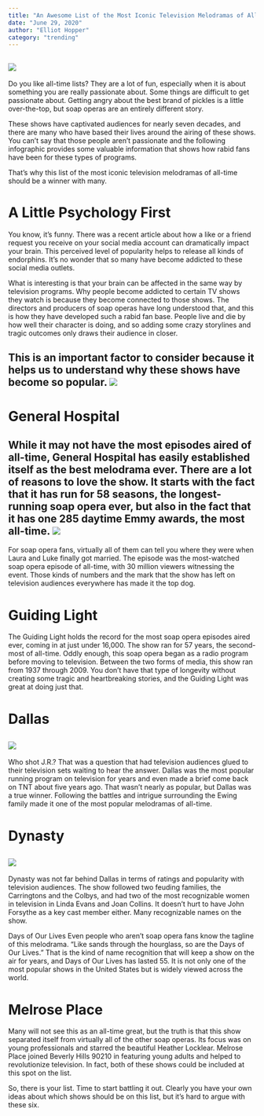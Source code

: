 ```yaml
---
title: "An Awesome List of the Most Iconic Television Melodramas of All-Time"
date: "June 29, 2020"
author: "Elliot Hopper"
category: "trending"
---
```



![](http://www.themovieblog.com/wp-content/uploads/2020/06/carol-burnett-398329_1920-752x440.jpg)
---
Do you like all-time lists? They are a lot of fun, especially when it is about something you are really passionate about. Some things are difficult to get passionate about. Getting angry about the best brand of pickles is a little over-the-top, but soap operas are an entirely different story. 

These shows have captivated audiences for nearly seven decades, and there are many who have based their lives around the airing of these shows. You can’t say that those people aren’t passionate and the following infographic provides some valuable information that shows how rabid fans have been for these types of programs.

That’s why this list of the most iconic television melodramas of all-time should be a winner with many. 

# A Little Psychology First

You know, it’s funny. There was a recent article about how a like or a friend request you receive on your social media account can dramatically impact your brain. This perceived level of popularity helps to release all kinds of endorphins. It’s no wonder that so many have become addicted to these social media outlets.

What is interesting is that your brain can be affected in the same way by television programs. Why people become addicted to certain TV shows they watch is because they become connected to those shows. The directors and producers of soap operas have long understood that, and this is how they have developed such a rabid fan base. People live and die by how well their character is doing, and so adding some crazy storylines and tragic outcomes only draws their audience in closer.

This is an important factor to consider because it helps us to understand why these shows have become so popular.
![](http://www.themovieblog.com/wp-content/uploads/2020/06/Generalhospital-e1593449526504.jpg)
---


# General Hospital
While it may not have the most episodes aired of all-time, General Hospital has easily established itself as the best melodrama ever. There are a lot of reasons to love the show. It starts with the fact that it has run for 58 seasons, the longest-running soap opera ever, but also in the fact that it has one 285 daytime Emmy awards, the most all-time.
![](http://www.themovieblog.com/wp-content/uploads/2020/06/guidinglight-e1593449073666.jpg)
---

For soap opera fans, virtually all of them can tell you where they were when Laura and Luke finally got married. The episode was the most-watched soap opera episode of all-time, with 30 million viewers witnessing the event. Those kinds of numbers and the mark that the show has left on television audiences everywhere has made it the top dog.

 



# Guiding Light
The Guiding Light holds the record for the most soap opera episodes aired ever, coming in at just under 16,000. The show ran for 57 years, the second-most of all-time. Oddly enough, this soap opera began as a radio program before moving to television. Between the two forms of media, this show ran from 1937 through 2009. You don’t have that type of longevity without creating some tragic and heartbreaking stories, and the Guiding Light was great at doing just that.

 



# Dallas
![](http://www.themovieblog.com/wp-content/uploads/2020/06/Dallas-e1593449603534.jpg)
---
Who shot J.R.? That was a question that had television audiences glued to their television sets waiting to hear the answer. Dallas was the most popular running program on television for years and even made a brief come back on TNT about five years ago. That wasn’t nearly as popular, but Dallas was a true winner. Following the battles and intrigue surrounding the Ewing family made it one of the most popular melodramas of all-time.

 



# Dynasty
![](http://www.themovieblog.com/wp-content/uploads/2020/06/Dynasty-e1593449870769.jpg)
---
Dynasty was not far behind Dallas in terms of ratings and popularity with television audiences. The show followed two feuding families, the Carringtons and the Colbys, and had two of the most recognizable women in television in Linda Evans and Joan Collins. It doesn’t hurt to have John Forsythe as a key cast member either. Many recognizable names on the show.

 



Days of Our Lives
Even people who aren’t soap opera fans know the tagline of this melodrama. “Like sands through the hourglass, so are the Days of Our Lives.” That is the kind of name recognition that will keep a show on the air for years, and Days of Our Lives has lasted 55. It is not only one of the most popular shows in the United States but is widely viewed across the world.

 



# Melrose Place
Many will not see this as an all-time great, but the truth is that this show separated itself from virtually all of the other soap operas. Its focus was on young professionals and starred the beautiful Heather Locklear. Melrose Place joined Beverly Hills 90210 in featuring young adults and helped to revolutionize television. In fact, both of these shows could be included at this spot on the list.

So, there is your list. Time to start battling it out. Clearly you have your own ideas about which shows should be on this list, but it’s hard to argue with these six.